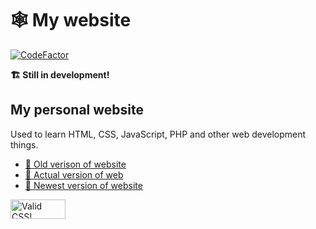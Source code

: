 # 🕸️ My website

[![CodeFactor](https://www.codefactor.io/repository/github/foglar/foglar.github.io/badge)](https://www.codefactor.io/repository/github/foglar/foglar.github.io)

**🏗️ Still in development!**

## My personal website ##

Used to learn HTML, CSS, JavaScript, PHP and other web development things.
- [👴 Old verison of website](http://nescius.chytrak.cz)
- [👨 Actual version of web](https://foglar.github.io)
- [👧 Newest version of website](https://nescius-beta.netlify.app/new-test/)

<p>
    <a href="http://jigsaw.w3.org/css-validator/validator?uri=https%3A%2F%2Ffoglar.github.io/new-test%2F">
        <img style="border:0;width:88px;height:31px"
            src="https://jigsaw.w3.org/css-validator/images/vcss"
            alt="Valid CSS!" />
    </a>
</p>
